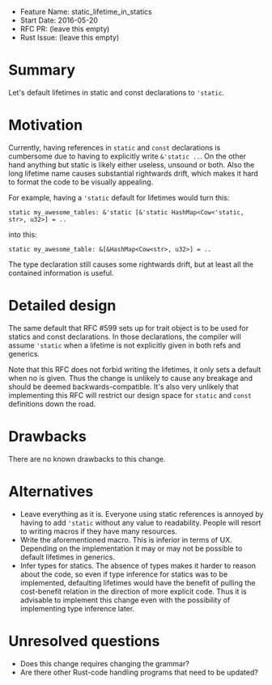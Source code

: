 - Feature Name: static_lifetime_in_statics
- Start Date: 2016-05-20
- RFC PR: (leave this empty)
- Rust Issue: (leave this empty)

# Summary
[summary]: #summary

Let's default lifetimes in static and const declarations to `'static`.

# Motivation
[motivation]: #motivation

Currently, having references in `static` and `const` declarations is cumbersome 
due to having to explicitly write `&'static ..`. On the other hand anything but 
static is likely either useless, unsound or both. Also the long lifetime name 
causes substantial rightwards drift, which makes it hard to format the code 
to be visually appealing.

For example, having a `'static` default for lifetimes would turn this:
```
static my_awesome_tables: &'static [&'static HashMap<Cow<'static, str>, u32>] = ..
```
into this:
```
static my_awesome_table: &[&HashMap<Cow<str>, u32>] = ..
```

The type declaration still causes some rightwards drift, but at least all the
contained information is useful.

# Detailed design
[design]: #detailed-design

The same default that RFC #599 sets up for trait object is to be used for 
statics and const declarations. In those declarations, the compiler will assume 
`'static` when a lifetime is not explicitly given in both refs and generics.

Note that this RFC does not forbid writing the lifetimes, it only sets a 
default when no is given. Thus the change is unlikely to cause any breakage and 
should be deemed backwards-compatible. It's also very unlikely that 
implementing this RFC will restrict our design space for `static` and `const` 
definitions down the road.

# Drawbacks
[drawbacks]: #drawbacks

There are no known drawbacks to this change.

# Alternatives
[alternatives]: #alternatives

* Leave everything as it is. Everyone using static references is annoyed by 
having to add `'static` without any value to readability. People will resort to 
writing macros if they have many resources.
* Write the aforementioned macro. This is inferior in terms of UX. Depending on
the implementation it may or may not be possible to default lifetimes in
generics.
* Infer types for statics. The absence of types makes it harder to reason about
the code, so even if type inference for statics was to be implemented, 
defaulting lifetimes would have the benefit of pulling the cost-benefit 
relation in the direction of more explicit code. Thus it is advisable to 
implement this change even with the possibility of implementing type inference 
later.

# Unresolved questions
[unresolved]: #unresolved-questions

* Does this change requires changing the grammar?
* Are there other Rust-code handling programs that need to be updated?
